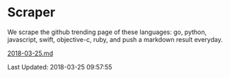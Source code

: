 # Scraper

We scrape the github trending page of these languages: go, python, javascript, swift, objective-c, ruby, and push a markdown result everyday.

[2018-03-25.md](https://github.com/henson/Scraper/blob/master/2018-03-25.md)

Last Updated: 2018-03-25 09:57:55